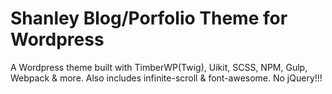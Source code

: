 # Shanley Blog/Porfolio Theme for Wordpress

A Wordpress theme built with TimberWP(Twig), Uikit, SCSS, NPM, Gulp, Webpack & more. Also includes infinite-scroll & font-awesome. No jQuery!!!